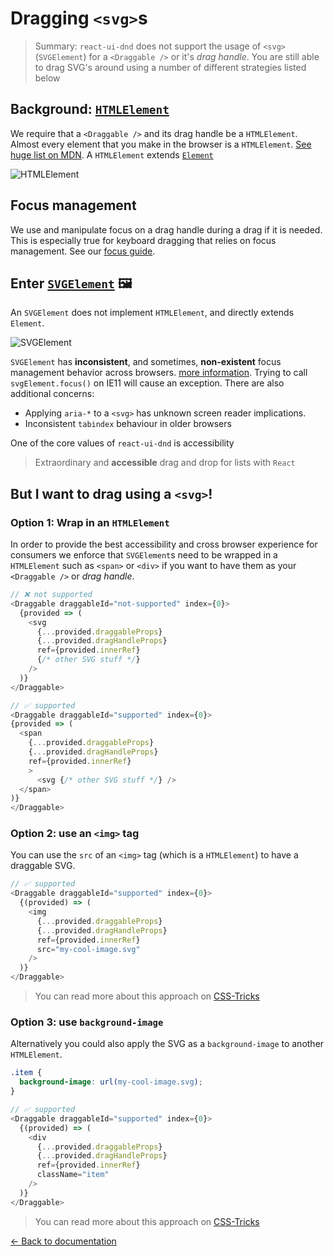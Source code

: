 # Dragging `<svg>`s

> Summary: `react-ui-dnd` does not support the usage of `<svg>` (`SVGElement`) for a `<Draggable />` or it's _drag handle_. You are still able to drag SVG's around using a number of different strategies listed below

## Background: [`HTMLElement`](https://developer.mozilla.org/en-US/docs/Web/API/HTMLElement)

We require that a `<Draggable />` and its drag handle be a `HTMLElement`. Almost every element that you make in the browser is a `HTMLElement`. [See huge list on MDN](https://developer.mozilla.org/en-US/docs/Web/HTML/Element). A `HTMLElement` extends [`Element`](https://developer.mozilla.org/en-US/docs/Web/API/Element)

![HTMLElement](https://user-images.githubusercontent.com/2182637/42302315-9150d4e0-805d-11e8-8345-71bc32135203.png)

## Focus management

We use and manipulate focus on a drag handle during a drag if it is needed. This is especially true for keyboard dragging that relies on focus management. See our [focus guide](/docs/guides/browser-focus.md).

## Enter [`SVGElement`](https://developer.mozilla.org/en-US/docs/Web/API/SVGElement) 🖼

An `SVGElement` does not implement `HTMLElement`, and directly extends `Element`.

![SVGElement](https://user-images.githubusercontent.com/2182637/42304424-8360143e-8069-11e8-9693-64f5e9763315.png)

`SVGElement` has **inconsistent**, and sometimes, **non-existent** focus management behavior across browsers. [more information](https://allyjs.io/tutorials/focusing-in-svg.html). Trying to call `svgElement.focus()` on IE11 will cause an exception. There are also additional concerns:

- Applying `aria-*` to a `<svg>` has unknown screen reader implications.
- Inconsistent `tabindex` behaviour in older browsers

One of the core values of `react-ui-dnd` is accessibility

> Extraordinary and **accessible** drag and drop for lists with `React`

## But I want to drag using a `<svg>`!

### Option 1: Wrap in an `HTMLElement`

In order to provide the best accessibility and cross browser experience for consumers we enforce that `SVGElement`s need to be wrapped in a `HTMLElement` such as `<span>` or `<div>` if you want to have them as your `<Draggable />` or _drag handle_.

```js
// ❌ not supported
<Draggable draggableId="not-supported" index={0}>
  {provided => (
    <svg
      {...provided.draggableProps}
      {...provided.dragHandleProps}
      ref={provided.innerRef}
      {/* other SVG stuff */}
    />
  )}
</Draggable>
```

```js
// ✅ supported
<Draggable draggableId="supported" index={0}>
{provided => (
  <span
    {...provided.draggableProps}
    {...provided.dragHandleProps}
    ref={provided.innerRef}
    >
      <svg {/* other SVG stuff */} />
  </span>
)}
</Draggable>
```

### Option 2: use an `<img>` tag

You can use the `src` of an `<img>` tag (which is a `HTMLElement`) to have a draggable SVG.

```js
// ✅ supported
<Draggable draggableId="supported" index={0}>
  {(provided) => (
    <img
      {...provided.draggableProps}
      {...provided.dragHandleProps}
      ref={provided.innerRef}
      src="my-cool-image.svg"
    />
  )}
</Draggable>
```

> You can read more about this approach on [CSS-Tricks](https://css-tricks.com/using-svg/)

### Option 3: use `background-image`

Alternatively you could also apply the SVG as a `background-image` to another `HTMLElement`.

```css
.item {
  background-image: url(my-cool-image.svg);
}
```

```js
// ✅ supported
<Draggable draggableId="supported" index={0}>
  {(provided) => (
    <div
      {...provided.draggableProps}
      {...provided.dragHandleProps}
      ref={provided.innerRef}
      className="item"
    />
  )}
</Draggable>
```

> You can read more about this approach on [CSS-Tricks](https://css-tricks.com/using-svg/)

[← Back to documentation](/README.md#documentation-)
